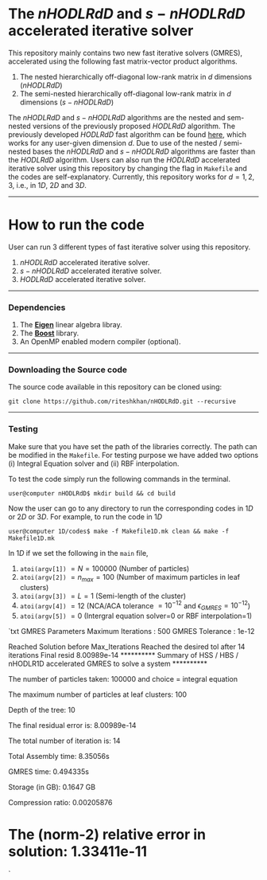 # The $nHODLRdD$ and $s-nHODLRdD$ accelerated iterative solver
This repository mainly contains two new fast iterative solvers (GMRES), accelerated using the following fast matrix-vector product algorithms.
1. The nested hierarchically off-diagonal low-rank matrix in $d$ dimensions ($nHODLRdD$)
2. The semi-nested hierarchically off-diagonal low-rank matrix in $d$ dimensions ($s-nHODLRdD$)
   
The $nHODLRdD$ and $s-nHODLRdD$ algorithms are the nested and sem-nested versions of the previously proposed $HODLRdD$ algorithm. The previously developed $HODLRdD$ fast algorithm can be found [here](https://github.com/SAFRAN-LAB/HODLRdD), which works for any user-given dimension $d$. Due to use of the nested / semi-nested bases the $nHODLRdD$ and $s-nHODLRdD$ algorithms are faster than the $HODLRdD$ algorithm.
Users can also run the $HODLRdD$ accelerated iterative solver using this repository by changing the flag in `Makefile` and the codes are self-explanatory. Currently, this repository works for $d=1,2,3$, i.e., in $1D$, $2D$ and $3D$.
______________________________________________________________

# How to run the code
User can run $3$ different types of fast iterative solver using this repository.
1. $nHODLRdD$ accelerated iterative solver.
2. $s-nHODLRdD$ accelerated iterative solver.
3. $HODLRdD$ accelerated iterative solver.
_____________________

### Dependencies
1. The [**Eigen**](https://eigen.tuxfamily.org) linear algebra libray.
2. The [**Boost**](https://www.boost.org/) library.
3. An OpenMP enabled modern compiler (optional).
______________________________________________________________________

### Downloading the Source code
The source code available in this repository can be cloned using:
```
git clone https://github.com/riteshkhan/nHODLRdD.git --recursive
```
______________________________________________________________________

### Testing
Make sure that you have set the path of the libraries correctly. The path can be modified in the `Makefile`. For testing purpose we have added two options (i) Integral Equation solver and (ii) RBF interpolation.

To test the code simply run the following commands in the terminal.
```
user@computer nHODLRdD$ mkdir build && cd build
```

Now the user can go to any directory to run the corresponding codes in $1D$ or $2D$ or $3D$. For example, to run the code in $1D$

```
user@computer 1D/codes$ make -f Makefile1D.mk clean && make -f Makefile1D.mk
```
In $1D$ if we set the following in the `main` file, 
1. `atoi(argv[1])` $= N = 100000$ (Number of particles)
2. `atoi(argv[2])` $=n_{max} = 100$ (Number of maximum particles in leaf clusters)
3. `atoi(argv[3])` $=L=1$ (Semi-length of the cluster)
4. `atoi(argv[4])` $=12$ (NCA/ACA tolerance $= 10^{-12}$ and $\epsilon_{GMRES} = 10^{-12}$)
5. `atoi(argv[5])` $=0$ (Intergral equation solver=0 or RBF interpolation=1)

`txt
GMRES Parameters 
Maximum Iterations : 500
GMRES Tolerance : 1e-12

Reached Solution before Max_Iterations 
Reached the desired tol after 14 iterations
Final resid 8.00989e-14
********** Summary of HSS / HBS / nHODLR1D accelerated GMRES to solve a system **********


The number of particles taken: 100000 and choice =  integral equation

The maximum number of particles at leaf clusters: 100

Depth of the tree: 10

The final residual error is: 8.00989e-14

The total number of iteration is: 14

Total Assembly time: 8.35056s

GMRES time: 0.494335s

Storage (in GB): 0.1647 GB

Compression ratio: 0.00205876

The (norm-2) relative error in solution: 1.33411e-11
===========================================================================================
`
